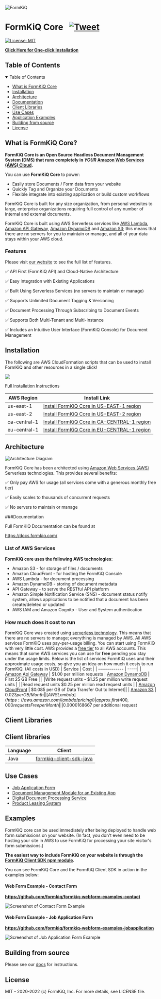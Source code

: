![FormKiQ](https://raw.githubusercontent.com/formkiq/formkiq-core/master/fq-gh-social.png)

# FormKiQ Core &nbsp; [![Tweet](https://img.shields.io/twitter/url/http/shields.io.svg?style=social)](https://twitter.com/intent/tweet?text=Open%20Source%20Headless%20Document%20Management%20System%20that%20runs%20in%20your%20AWS%20Cloud&url=https://www.formkiq.com&via=FormKiQ&hashtags=documentmanagement,dms,headless,serverless)
[![License: MIT](https://img.shields.io/badge/License-MIT-yellow.svg)](https://opensource.org/licenses/MIT)

[**Click Here for One-click Installation**](#installation)

## Table of Contents

<details open>
<summary>Table of Contents</summary>

- [What is FormKiQ Core](#what-is-formkiq-core)
- [Installation](#installation)
- [Architecture](#architecture)
- [Documentation](#documentation)
- [Client Libraries](#client-libraries)
- [Use Cases](#use-cases)
- [Application Examples](#examples)
- [Building from source](#building-from-source)
- [License](#license)

</details>

## What is FormKiQ Core?

**FormKiQ Core is an Open Source Headless Document Management System (DMS) that runs completely in *YOUR* [Amazon Web Services (AWS) Cloud](https://aws.amazon.com).**

You can use **FormKiQ Core** to power:
* Easily store Documents / Form data from your website
* Quickly Tag and Organize your Documents
* Flexible integrate into existing application or build custom workflows

FormKiQ Core is built for any size organization, from personal websites to large, enterprise organizations requiring full control of any number of internal and external documents. 

FormKiQ Core is built using AWS Serverless services like [AWS Lambda](https://aws.amazon.com/lambda/), [Amazon API Gateway](https://aws.amazon.com/api-gateway/), [Amazon DynamoDB](https://aws.amazon.com/dynamodb/) and [Amazon S3](https://aws.amazon.com/s3/); this means that there are no servers for you to maintain or manage, and all of your data stays within your AWS cloud.

### Features

Please visit [our website](https://www.formkiq.com) to see the full list of features.

✅ API First (FormKiQ API) and Cloud-Native Architecture

✅ Easy Integration with Existing Applications

✅ Built Using Serverless Services (no servers to maintain or manage)

✅ Supports Unlimited Document Tagging & Versioning

✅ Document Processing Through Subscribing to Document Events

✅ Supports Both Multi-Tenant and Multi-Instance

✅ Includes an Intuitive User Interface (FormKiQ Console) for Document Management

## Installation

The following are AWS CloudFormation scripts that can be used to install FormKiQ and other resources in a single click!

[<img src="https://github.com/formkiq/formkiq-core/blob/3b64a239b76426550408b40b43fd815b69292441/install-play.png">](https://www.youtube.com/watch?v=jVIK2ZJZsKE "Install FormKiQ Core into any AWS Account - Click to Watch!")

[Full Installation Instructions](https://docs.formkiq.com/docs/1.8.0/reference/README.html#installation)

| AWS Region   | Install Link  |
| ------------- | -------------|
| us-east-1 | [Install FormKiQ Core in US-EAST-1 region](https://console.aws.amazon.com/cloudformation/home?region=us-east-1#/stacks/new?stackName=formkiq-core-prod&templateURL=https://formkiq-core-distribution-us-east-1.s3.amazonaws.com/1.8.0/template.yaml)
| us-east-2 | [Install FormKiQ Core in US-EAST-2 region](https://console.aws.amazon.com/cloudformation/home?region=us-east-2#/stacks/new?stackName=formkiq-core-prod&templateURL=https://formkiq-core-distribution-us-east-2.s3.amazonaws.com/1.8.0/template.yaml)
| ca-central-1| [Install FormKiQ Core in CA-CENTRAL-1 region](https://console.aws.amazon.com/cloudformation/home?region=ca-central-1#/stacks/new?stackName=formkiq-core-prod&templateURL=https://formkiq-core-distribution-ca-central-1.s3.amazonaws.com/1.8.0/template.yaml)
| eu-central-1| [Install FormKiQ Core in EU-CENTRAL-1 region](https://console.aws.amazon.com/cloudformation/home?region=eu-central-1#/stacks/new?stackName=formkiq-core-prod&templateURL=https://formkiq-core-distribution-eu-central-1.s3.amazonaws.com/1.8.0/template.yaml)

## Architecture

![Architecture Diagram](https://raw.githubusercontent.com/formkiq/formkiq-core/master/architecture.svg)

FormKiQ Core has been architected using [Amazon Web Services (AWS)](https://aws.amazon.com) Serverless technologies. This provides several benefits:

✅ Only pay AWS for usage (all services come with a generous monthly free tier)

✅ Easily scales to thousands of concurrent requests

✅ No servers to maintain or manage

###Documentation

Full FormKiQ Documentation can be found at

https://docs.formkiq.com/

### List of AWS Services

**FormKiQ core uses the following AWS technologies:**

- Amazon S3 - for storage of files / documents
- Amazon CloudFront - for hosting the FormKiQ Console
- AWS Lambda - for document processing
- Amazon DynamoDB - storing of document metadata
- API Gateway - to serve the RESTful API platform
- Amazon Simple Notification Service (SNS) - document status notify system, allows applications to be notified that a document has been create/deleted or updated
- AWS IAM and Amazon Cognito - User and System authentication

### How much does it cost to run

FormKiQ Core was created using [serverless technology](https://aws.amazon.com/serverless/). This means that there are no servers to manage; everything is managed by AWS. All AWS services FormKiQ uses pay-per-usage billing. You can start using FormKiQ with very little cost.
AWS provides a [free tier](https://aws.amazon.com/free) to all AWS accounts. This means that some AWS services you can use for **free** pending you stay under the usage limits. Below is the list of services FormKiQ uses and their approximate usage costs, so give you an idea on how much it costs to run FormKiQ. (All costs in USD)
| Service        | Cost  |
| ------------- | -----|
| [Amazon Api Gateway](https://aws.amazon.com/api-gateway/pricing/) |   $1.00 per million requests
| [Amazon DynamoDB](https://aws.amazon.com/dynamodb/pricing/on-demand/)  |  First 25 GB Free |
| |Write request units - $1.25 per million write request units |
| |Read request units   $0.25 per million read request units |
| [Amazon CloudFront](https://aws.amazon.com/cloudfront/pricing/) |   $0.085 per GB of Data Transfer Out to Internet||
| [Amazon S3](https://aws.amazon.com/s3/pricing/) |   $0.023 per GB / Month|
| [AWS Lambda](https://aws.amazon.com/lambda/pricing/) |   approx. first 400,000 requests Free per Month|
| |$0.0000168667 per additional request

## Client Libraries

## Client libraries

| Language | Client |
|----------|--------|
| Java     | [formkiq-client-sdk-java](https://github.com/formkiq/formkiq-client-sdk-java) | 


## Use Cases

- [Job Application Form](https://www.formkiq.com/use-cases/job-application-form)
- [Document Management Module for an Existing App](https://www.formkiq.com/use-cases/document-management-module)
- [Digital Document Processing Service](https://www.formkiq.com/use-cases/digital-document-processing-service)
- [Product Leasing System](https://www.formkiq.com/use-cases/product-leasing-system)

## Examples

FormKiQ core can be used immediately after being deployed to handle web form submissions on your website. (In fact, you don't even need to be hosting your site in AWS to use FormKiQ for processing your site visitor's form submissions.)

**The easiest way to include FormKiQ on your website is through the [FormKiQ Client SDK npm module](https://www.npmjs.com/package/formkiq-client-sdk-javascript).**

You can see FormKiQ Core and the FormKiQ Client SDK in action in the examples below:

#### Web Form Example - Contact Form
**https://github.com/formkiq/formkiq-webform-examples-contact**

![Screenshot of Contact Form Example](https://raw.githubusercontent.com/formkiq/formkiq-webform-examples-contact/master/screenshot.png)

#### Web Form Example - Job Application Form
**https://github.com/formkiq/formkiq-webform-examples-jobapplication**

![Screenshot of Job Application Form Example](https://raw.githubusercontent.com/formkiq/formkiq-webform-examples-jobapplication/master/screenshot.png)

## Building from source

Please see our [docs](https://docs.formkiq.com/docs/1.7.0/reference/README.html#building-from-source) for instructions.

## License

MIT - 2020-2022 (c) FormKiQ, Inc. For more details, see LICENSE file.
